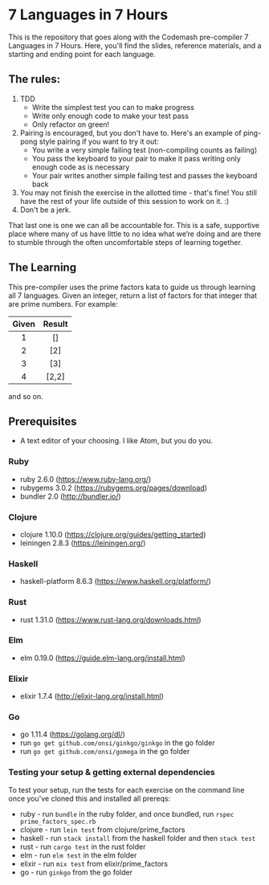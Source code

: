 # 7 Languages in 7 Hours

This is the repository that goes along with the Codemash pre-compiler 7 Languages in 7 Hours. Here, you'll find the slides, reference materials, and a starting and ending point for each language.

## The rules:

1. TDD
    * Write the simplest test you can to make progress
    * Write only enough code to make your test pass
    * Only refactor on green!
2. Pairing is encouraged, but you don't have to. Here's an example of ping-pong style pairing if you want to try it out:
    * You write a very simple failing test (non-compiling counts as failing)
    * You pass the keyboard to your pair to make it pass writing only enough code as is necessary
    * Your pair writes another simple failing test and passes the keyboard back
3. You may not finish the exercise in the allotted time - that's fine! You still have the rest of your life outside of this session to work on it. :)
4. Don't be a jerk.

That last one is one we can all be accountable for. This is a safe, supportive place where many of us have little to no idea what we’re doing and are there to stumble through the often uncomfortable steps of learning together.

## The Learning
This pre-compiler uses the prime factors kata to guide us through learning all 7 languages. Given an integer, return a list of factors for that integer that are prime numbers. For example:

Given |Result  
:-:|:---:
1 	|[]
2 	|[2]  
3  |[3]  
4  |[2,2]
and so on.

## Prerequisites
* A text editor of your choosing. I like Atom, but you do you.

### Ruby
* ruby 2.6.0 (https://www.ruby-lang.org/)
* rubygems 3.0.2 (https://rubygems.org/pages/download)
* bundler 2.0 (http://bundler.io/)

### Clojure
* clojure 1.10.0 (https://clojure.org/guides/getting_started)
* leiningen 2.8.3 (https://leiningen.org/)

### Haskell
* haskell-platform 8.6.3 (https://www.haskell.org/platform/)

### Rust
* rust 1.31.0 (https://www.rust-lang.org/downloads.html)

### Elm
* elm 0.19.0 (https://guide.elm-lang.org/install.html)

### Elixir
* elixir 1.7.4 (http://elixir-lang.org/install.html)

### Go
* go 1.11.4 (https://golang.org/dl/)
* run `go get github.com/onsi/ginkgo/ginkgo` in the go folder
* run `go get github.com/onsi/gomega` in the go folder

### Testing your setup & getting external dependencies
To test your setup, run the tests for each exercise on the command line once you've cloned this and installed all prereqs:

* ruby - run `bundle` in the ruby folder, and once bundled, run `rspec prime_factors_spec.rb`
* clojure - run `lein test` from clojure/prime_factors
* haskell - run `stack install` from the haskell folder and then `stack test`
* rust - run `cargo test` in the rust folder
* elm - run `elm test` in the elm folder
* elixir - run `mix test` from elixir/prime_factors
* go - run `ginkgo` from the go folder
